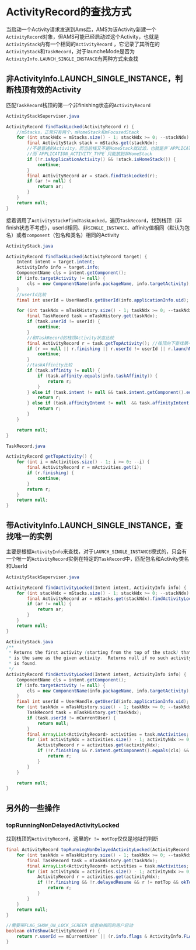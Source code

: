 # ActivityRecord的查找方式

当启动一个Activity请求发送到Ams后，AMS为该Activity新建一个`ActivityRecord`对象，但AMS可能已经启动过这个Activity，也就是`ActivityStack`内有一个相同的`ActivityRecord` ，它记录了其所在的`ActivityStack`和`TaskRecord`，对于launcheMode是否为`ActivityInfo.LAUNCH_SINGLE_INSTANCE`有两种方式来查找

## 非ActivityInfo.LAUNCH_SINGLE_INSTANCE，判断栈顶有效的Activity

匹配`TaskRecord`栈顶的第一个非finishing状态的`ActivityRecord`

```java
ActivityStackSupervisor.java

ActivityRecord findTaskLocked(ActivityRecord r) {
    //mStacks，正常只有两个，mHomeStack和mFocusedStack
    for (int stackNdx = mStacks.size() - 1; stackNdx >= 0; --stackNdx) {
        final ActivityStack stack = mStacks.get(stackNdx);
        //不是普通的Activity，而当前栈又不是HomeStack就过滤，也就是非`APPLICATION_ACTIVITY_TYPE`类型的都存放在HomeStack?
        //而`APPLICATION_ACTIVITY_TYPE`只能放到非HomeStack
        if (!r.isApplicationActivity() && !stack.isHomeStack()) {
            continue;
        }
        final ActivityRecord ar = stack.findTaskLocked(r);
        if (ar != null) {
            return ar;
        }
    }
    return null;
}
```

接着调用了`ActivityStack#findTaskLocked`，遍历`TaskRecord`，找到栈顶（非finish状态不考虑），userId相同、非`SINGLE_INSTANCE`、affinity值相同（默认为包名）或者`component`（包名和类名）相同的Activity

```java
ActivityStack.java

ActivityRecord findTaskLocked(ActivityRecord target) {
    Intent intent = target.intent;
    ActivityInfo info = target.info;
    ComponentName cls = intent.getComponent();
    if (info.targetActivity != null) {
        cls = new ComponentName(info.packageName, info.targetActivity);
    }
    //userId比较
    final int userId = UserHandle.getUserId(info.applicationInfo.uid);

    for (int taskNdx = mTaskHistory.size() - 1; taskNdx >= 0; --taskNdx) {
        final TaskRecord task = mTaskHistory.get(taskNdx);
        if (task.userId != userId) {
            continue;
        }
        //和TaskRecord的栈顶Activity状态比较
        final ActivityRecord r = task.getTopActivity(); //栈顶向下查找第一个非finish的ActivityRecord
        if (r == null || r.finishing || r.userId != userId || r.launchMode == ActivityInfo.LAUNCH_SINGLE_INSTANCE) {
            continue;
        }
        //taskAffinity比较
        if (task.affinity != null) {
            if (task.affinity.equals(info.taskAffinity)) {
                return r;
            }
        } else if (task.intent != null && task.intent.getComponent().equals(cls)) {
            return r;
        } else if (task.affinityIntent != null  && task.affinityIntent.getComponent().equals(cls)) {
            return r;
        }
    }

    return null;
}
```

```java
TaskRecord.java

ActivityRecord getTopActivity() {
    for (int i = mActivities.size() - 1; i >= 0; --i) {
        final ActivityRecord r = mActivities.get(i);
        if (r.finishing) {
            continue;
        }
        return r;
    }
    return null;
}
```

## 带ActivityInfo.LAUNCH_SINGLE_INSTANCE，查找唯一的实例

主要是根据`ActivityInfo`来查找，对于`LAUNCH_SINGLE_INSTANCE`模式的，只会有一个唯一的`ActivityRecord`实例在特定的`TaskRecord`中，匹配包名和Activity类名和UserId

```java
ActivityStackSupervisor.java

ActivityRecord findActivityLocked(Intent intent, ActivityInfo info) {
    for (int stackNdx = mStacks.size() - 1; stackNdx >= 0; --stackNdx) {
        final ActivityRecord ar = mStacks.get(stackNdx).findActivityLocked(intent, info);
        if (ar != null) {
            return ar;
        }
    }
    return null;
}
```

```java
ActivityStack.java
/**
 * Returns the first activity (starting from the top of the stack) that
 * is the same as the given activity.  Returns null if no such activity
 * is found.
 */
ActivityRecord findActivityLocked(Intent intent, ActivityInfo info) {
    ComponentName cls = intent.getComponent();
    if (info.targetActivity != null) {
        cls = new ComponentName(info.packageName, info.targetActivity);
    }
    final int userId = UserHandle.getUserId(info.applicationInfo.uid);
    for (int taskNdx = mTaskHistory.size() - 1; taskNdx >= 0; --taskNdx) {
        TaskRecord task = mTaskHistory.get(taskNdx);
        if (task.userId != mCurrentUser) {
            return null;
        }
        final ArrayList<ActivityRecord> activities = task.mActivities;
        for (int activityNdx = activities.size() - 1; activityNdx >= 0; --activityNdx) {
            ActivityRecord r = activities.get(activityNdx);
            if (!r.finishing && r.intent.getComponent().equals(cls) && r.userId == userId) {
                return r;
            }
        }
    }

    return null;
}
```

## 另外的一些操作

### topRunningNonDelayedActivityLocked

找到栈顶的`ActivityRecord`，这里的`r != notTop`仅仅是地址的判断

```java
final ActivityRecord topRunningNonDelayedActivityLocked(ActivityRecord notTop) {
    for (int taskNdx = mTaskHistory.size() - 1; taskNdx >= 0; --taskNdx) {
        final TaskRecord task = mTaskHistory.get(taskNdx);
        final ArrayList<ActivityRecord> activities = task.mActivities;
        for (int activityNdx = activities.size() - 1; activityNdx >= 0; --activityNdx) {
            ActivityRecord r = activities.get(activityNdx);
            if (!r.finishing && !r.delayedResume && r != notTop && okToShow(r)) {
                return r;
            }
        }
    }
    return null;
}

//需要带FLAG_SHOW_ON_LOCK_SCREEN 或者由相同的用户启动
boolean okToShow(ActivityRecord r) {
    return r.userId == mCurrentUser || (r.info.flags & ActivityInfo.FLAG_SHOW_ON_LOCK_SCREEN) != 0;
}
```
